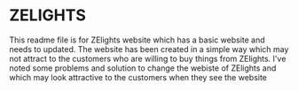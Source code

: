 # ZELIGHTS

This readme file is for ZElights website which has a basic website and needs to updated. The website has been created in a simple way which may not attract to the customers who are willing to buy things from ZElights. I've noted some problems and solution to change the webiste of ZElights and which may look attractive to the customers when they see the website



